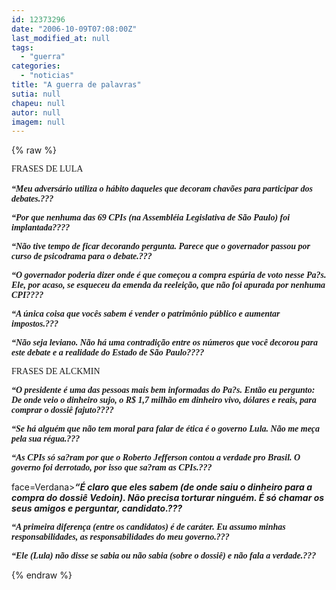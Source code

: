```yaml
---
id: 12373296
date: "2006-10-09T07:08:00Z"
last_modified_at: null
tags:
  - "guerra"
categories:
  - "noticias"
title: "A guerra de palavras"
sutia: null
chapeu: null
autor: null
imagem: null
---
```

{% raw %}
<p><P><FONT face=Verdana>FRASES DE LULA<BR><BR><STRONG><EM>“Meu adversário utiliza o hábito daqueles que decoram chavões para participar dos debates.??? </EM></STRONG></FONT></P></p>
<p><P><FONT face=Verdana><STRONG><EM>“Por que nenhuma das 69 CPIs (na Assembléia Legislativa de São Paulo) foi implantada???? </EM></STRONG></FONT></P></p>
<p><P><FONT face=Verdana><STRONG><EM>“Não tive tempo de ficar decorando pergunta. Parece que o governador passou por curso de psicodrama para o debate.??? </EM></STRONG></FONT></P></p>
<p><P><FONT face=Verdana><STRONG><EM>“O governador poderia dizer onde é que começou a compra espúria de voto nesse Pa?s. Ele, por acaso, se esqueceu da emenda da reeleição, que não foi apurada por nenhuma CPI???? </EM></STRONG></FONT></P></p>
<p><P><FONT face=Verdana><STRONG><EM>“A única coisa que vocês sabem é vender o patrimônio público e aumentar impostos.??? </EM></STRONG></FONT></P></p>
<p><P><FONT face=Verdana><STRONG><EM>“Não seja leviano. Não há uma contradição entre os números que você decorou para este debate e a realidade do Estado de São Paulo???? </EM></STRONG></FONT></P></p>
<p><P><FONT face=Verdana>FRASES DE ALCKMIN </FONT></P></p>
<p><P><FONT face=Verdana><STRONG><EM>“O presidente é uma das pessoas mais bem informadas do Pa?s. Então eu pergunto: De onde veio o dinheiro sujo, o R$ 1,7 milhão em dinheiro vivo, dólares e reais, para comprar o dossiê fajuto???? </EM></STRONG></FONT></P></p>
<p><P><FONT face=Verdana><STRONG><EM>“Se há alguém que não tem moral para falar de ética é o governo Lula. Não me meça pela sua régua.??? </EM></STRONG></FONT></P></p>
<p><P><FONT face=Verdana><STRONG><EM>“As CPIs só sa?ram por que o Roberto Jefferson contou a verdade pro Brasil. O governo foi derrotado, por isso que sa?ram as CPIs.??? </EM></STRONG></FONT></P></p>
<p><P><FONT</p>
<p> face=Verdana><STRONG><EM>“É claro que eles sabem (de onde saiu o dinheiro para a compra do dossiê Vedoin). Não precisa torturar ninguém. É só chamar os seus amigos e perguntar, candidato.??? </EM></STRONG></FONT></P></p>
<p><P><FONT face=Verdana><STRONG><EM>“A primeira diferença (entre os candidatos) é de caráter. Eu assumo minhas responsabilidades, as responsabilidades do meu governo.??? </EM></STRONG></FONT></P></p>
<p><P><FONT face=Verdana><STRONG><EM>“Ele (Lula) não disse se sabia ou não sabia (sobre o dossiê) e não fala a verdade.??? </EM></STRONG></FONT></P> </p>
{% endraw %}